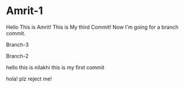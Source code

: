 # Amrit-1
Hello
This is Amrit!
This is My third Commit!
Now I'm going for a branch commit.


Branch-3

Branch-2

hello
this is nilakhi
this is my first commit

hola!
plz reject me!
